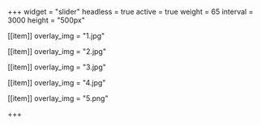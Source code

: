 +++
widget = "slider"
headless = true
active = true
weight = 65
interval = 3000
height = "500px"

[[item]]
  overlay_img = "1.jpg"

[[item]]
  overlay_img = "2.jpg"

[[item]]
  overlay_img = "3.jpg"

[[item]]
  overlay_img = "4.jpg"

[[item]]
  overlay_img = "5.png"

+++
